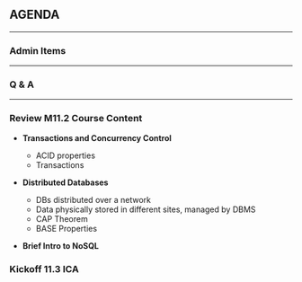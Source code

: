 ## AGENDA

---  

### Admin Items  

---  

### Q & A

---  
### Review M11.2 Course Content 

- **Transactions and Concurrency Control**   
  - ACID properties
  - Transactions

- **Distributed Databases**  
  - DBs distributed over a network
  - Data physically stored in different sites, managed by DBMS
  - CAP Theorem
  - BASE Properties
  
- **Brief Intro to NoSQL** 

### Kickoff 11.3 ICA


